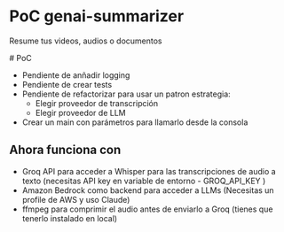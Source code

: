 # PoC genai-summarizer
Resume tus videos, audios o documentos

# PoC
- Pendiente de anñadir logging
- Pendiente de crear tests
- Pendiente de refactorizar para usar un patron estrategia:
    - Elegir proveedor de transcripción
    - Elegir proveedor de LLM
- Crear un main con parámetros para llamarlo desde la consola

## Ahora funciona con
- Groq API para acceder a Whisper para las transcripciones de audio a texto (necesitas API key en variable de entorno - GROQ_API_KEY )
- Amazon Bedrock como backend para acceder a LLMs (Necesitas un profile de AWS y uso Claude) 
- ffmpeg para comprimir el audio antes de enviarlo a Groq (tienes que tenerlo instalado en local)

